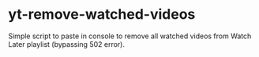 # yt-remove-watched-videos
Simple script to paste in console to remove all watched videos from Watch Later playlist (bypassing 502 error).
